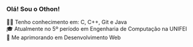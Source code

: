 ### Olá! Sou o Othon!

👩‍💻 Tenho conhecimento em: C, C++, Git e Java <br/>
🎓 Atualmente no 5º período em Engenharia de Computação na UNIFEI <br/>
🌱 Me aprimorando em Desenvolvimento Web <br/>
